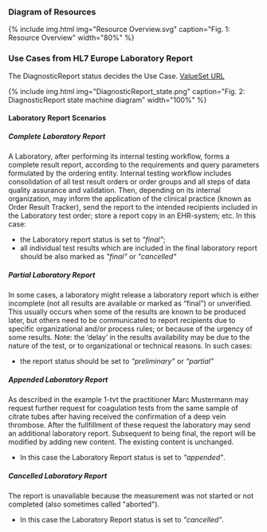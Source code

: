 <!-- markdownlint-disable MD001 MD041 -->

### Diagram of Resources

{% include img.html img="Resource Overview.svg" caption="Fig. 1: Resource Overview" width="80%" %}

### Use Cases from HL7 Europe Laboratory Report

The DiagnosticReport status decides the Use Case. [ValueSet URL](http://hl7.org/fhir/diagnostic-report-status)

{% include img.html img="DiagnosticReport_state.png" caption="Fig. 2: DiagnosticReport state machine diagram" width="100%" %}

#### Laboratory Report Scenarios

##### Complete Laboratory Report

A Laboratory, after performing its internal testing workflow, forms a complete result report, according to the requirements and query parameters formulated by the ordering entity. Internal testing workflow includes consolidation of all test result orders or order groups and all steps of data quality assurance and validation.
Then, depending on its internal organization, may inform the application of the clinical practice (known as Order Result Tracker), send the report to the intended recipients included in the Laboratory test order; store a report copy in an EHR-system; etc.
In this case:

* the Laboratory report status is set to _“final”_;
* all individual test results which are included in the final laboratory report should be also marked as _"final"_ or _"cancelled"_

##### Partial Laboratory Report

In some cases, a laboratory might release a laboratory report which is either incomplete (not all results are available or marked as “final”) or unverified.
This usually occurs when some of the results are known to be produced later, but others need to be communicated to report recipients due to specific organizational and/or process rules; or because of the urgency of some results. Note: the ‘delay’ in the results availability may be due to the nature of the test, or to organizational or technical reasons.
In such cases:

* the report status should be set to _“preliminary”_ or _“partial”_

##### Appended Laboratory Report

As described in the example 1-tvt the practitioner Marc Mustermann may request further request for coagulation tests from the same sample of citrate tubes after having received the confirmation of a deep vein thrombose. After the fullfillment of these request the laboratory may send an additional laboratory report. Subsequent to being final, the report will be modified by adding new content. The existing content is unchanged.

* In this case the Laboratory Report status is set to _"appended"_.

##### Cancelled Laboratory Report

The report is unavailable because the measurement was not started or not completed (also sometimes called "aborted").

* In this case the Laboratory Report status is set to _"cancelled"_.
